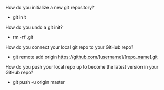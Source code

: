 How do you initialize a new git repository?
- git init

How do you undo a git init?
- rm -rf .git

How do you connect your local git repo to your GitHub repo?
- git remote add origin https://github.com/[username]/[repo_name].git

How do you push your local repo up to become the latest version in your GitHub repo?
- git push -u origin master
